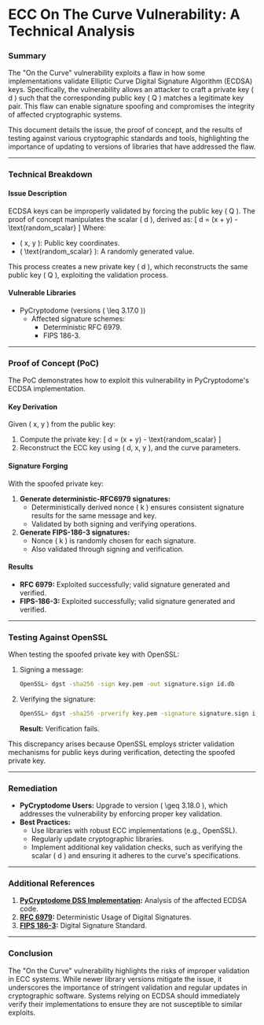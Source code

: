 # ECC On The Curve Vulnerability: A Technical Analysis

### **Summary**

The "On the Curve" vulnerability exploits a flaw in how some implementations validate Elliptic Curve Digital Signature Algorithm (ECDSA) keys. Specifically, the vulnerability allows an attacker to craft a private key \( d \) such that the corresponding public key \( Q \) matches a legitimate key pair. This flaw can enable signature spoofing and compromises the integrity of affected cryptographic systems.

This document details the issue, the proof of concept, and the results of testing against various cryptographic standards and tools, highlighting the importance of updating to versions of libraries that have addressed the flaw.

---

### **Technical Breakdown**

#### **Issue Description**
ECDSA keys can be improperly validated by forcing the public key \( Q \). The proof of concept manipulates the scalar \( d \), derived as:
\[
d = (x + y) - \text{random\_scalar}
\]
Where:
- \( x, y \): Public key coordinates.
- \( \text{random\_scalar} \): A randomly generated value.

This process creates a new private key \( d \), which reconstructs the same public key \( Q \), exploiting the validation process.

#### **Vulnerable Libraries**
- PyCryptodome (versions \( \leq 3.17.0 \))
  - Affected signature schemes:
    - Deterministic RFC 6979.
    - FIPS 186-3.

---

### **Proof of Concept (PoC)**
The PoC demonstrates how to exploit this vulnerability in PyCryptodome's ECDSA implementation.

#### **Key Derivation**
Given \( x, y \) from the public key:
1. Compute the private key:
   \[
   d = (x + y) - \text{random\_scalar}
   \]
2. Reconstruct the ECC key using \( d, x, y \), and the curve parameters.

#### **Signature Forging**
With the spoofed private key:
1. **Generate deterministic-RFC6979 signatures:**
   - Deterministically derived nonce \( k \) ensures consistent signature results for the same message and key.
   - Validated by both signing and verifying operations.
2. **Generate FIPS-186-3 signatures:**
   - Nonce \( k \) is randomly chosen for each signature.
   - Also validated through signing and verification.

#### **Results**
- **RFC 6979:** Exploited successfully; valid signature generated and verified.
- **FIPS-186-3:** Exploited successfully; valid signature generated and verified.

---

### **Testing Against OpenSSL**

When testing the spoofed private key with OpenSSL:
1. Signing a message:
   ```bash
   OpenSSL> dgst -sha256 -sign key.pem -out signature.sign id.db
   ```
2. Verifying the signature:
   ```bash
   OpenSSL> dgst -sha256 -prverify key.pem -signature signature.sign id.db
   ```
   **Result:** Verification fails.

This discrepancy arises because OpenSSL employs stricter validation mechanisms for public keys during verification, detecting the spoofed private key.

---

### **Remediation**

- **PyCryptodome Users:** Upgrade to version \( \geq 3.18.0 \), which addresses the vulnerability by enforcing proper key validation.
- **Best Practices:**
  - Use libraries with robust ECC implementations (e.g., OpenSSL).
  - Regularly update cryptographic libraries.
  - Implement additional key validation checks, such as verifying the scalar \( d \) and ensuring it adheres to the curve's specifications.

---

### **Additional References**
1. **[PyCryptodome DSS Implementation](https://github.com/Legrandin/pycryptodome/blob/master/lib/Crypto/Signature/DSS.py):** Analysis of the affected ECDSA code.
2. **[RFC 6979](https://www.rfc-editor.org/rfc/rfc6979):** Deterministic Usage of Digital Signatures.
3. **[FIPS 186-3](https://csrc.nist.gov/csrc/media/publications/fips/186/3/archive/2009-06-25/documents/fips_186-3.pdf):** Digital Signature Standard.

---

### **Conclusion**

The "On the Curve" vulnerability highlights the risks of improper validation in ECC systems. While newer library versions mitigate the issue, it underscores the importance of stringent validation and regular updates in cryptographic software. Systems relying on ECDSA should immediately verify their implementations to ensure they are not susceptible to similar exploits.
